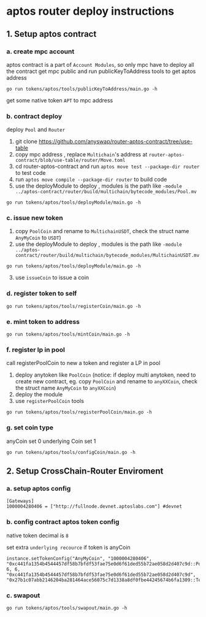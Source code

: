 # aptos router deploy instructions

## 1. Setup aptos contract 
### a. create mpc account
aptos contract is a part of `Account Modules`, so only mpc have to deploy all the contract
get mpc public and run publicKeyToAddress tools to get aptos address
```
go run tokens/aptos/tools/publicKeyToAddress/main.go -h
```
get some native token `APT` to mpc address
### b. contract deploy
deploy `Pool` and `Router` 
1. git clone https://github.com/anyswap/router-aptos-contract/tree/use-table
2. copy mpc address ,  replace `Multichain`'s address at `router-aptos-contract/blob/use-table/router/Move.toml`
3. cd  router-aptos-contract and run `aptos move test --package-dir router` to test code
4. run `aptos move compile --package-dir router` to build code 
5. use the deployModule to deploy , modules is the path like `-module ../aptos-contract/router/build/multichain/bytecode_modules/Pool.mv` 
```
go run tokens/aptos/tools/deployModule/main.go -h
```

### c. issue new token
1. copy `PoolCoin` and rename to `MultichainUSDT`, check the struct name `AnyMyCoin` to `USDT`)
2. use the deployModule to deploy , modules is the path like `-module ../aptos-contract/router/build/multichain/bytecode_modules/MultichainUSDT.mv` 
```
go run tokens/aptos/tools/deployModule/main.go -h
```
3. use `issueCoin` to issue a coin 

### d. register token to self
```
go run tokens/aptos/tools/registerCoin/main.go -h
```

### e. mint token to address
```
go run tokens/aptos/tools/mintCoin/main.go -h
```

### f. register lp in pool
call registerPoolCoin to new a token and register a LP in pool
1. deploy anytoken like `PoolCoin` (notice: if deploy multi anytoken, need to create new contract, eg. copy `PoolCoin` and rename to `anyXXCoin`, check the struct name `AnyMyCoin` to `anyXXCoin`)
2. deploy the module
3. use `registerPoolCoin`  tools 
```
go run tokens/aptos/tools/registerPoolCoin/main.go -h
```

### g. set coin type
anyCoin set 0
underlying Coin set 1
```
go run tokens/aptos/tools/configCoin/main.go -h
```




## 2. Setup CrossChain-Router Enviroment
### a. setup aptos config
```
[Gateways]
1000004280406 = ["http://fullnode.devnet.aptoslabs.com"] #devnet
```

### b. config contract aptos token config
native token decimal is `8`

set extra `underlying recource` if token is anyCoin
```
instance.setTokenConfig("AnyMyCoin", "1000004280406", "0xc441fa1354b4544457df58b7bfdf53fae75e0d6f61ded55b72ae058d2d407c9d::PoolCoin::AnyMyCoin", 6, 6, "0xc441fa1354b4544457df58b7bfdf53fae75e0d6f61ded55b72ae058d2d407c9d", "0x27b1c07abb2146204ba281464ace56075c7d1338a8df0fbe44245674b6fa1309::TestCoin::MyCoin")
```

### c. swapout 
```
go run tokens/aptos/tools/swapout/main.go -h
```







